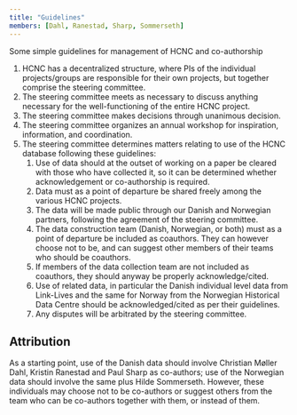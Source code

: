 ```yaml
---
title: "Guidelines"
members: [Dahl, Ranestad, Sharp, Sommerseth]
---
```


Some simple guidelines for management of HCNC and co-authorship

1.	HCNC has a decentralized structure, where PIs of the individual projects/groups are responsible for their own projects, but together comprise the steering committee.
2.	The steering committee meets as necessary to discuss anything necessary for the well-functioning of the entire HCNC project.
3.	The steering committee makes decisions through unanimous decision.
4.	The steering committee organizes an annual workshop for inspiration, information, and coordination.
5.	The steering committee determines matters relating to use of the HCNC database following these guidelines:
    1.	Use of data should at the outset of working on a paper be cleared with those who have collected it, so it can be determined whether acknowledgement or co-authorship is required.
    1.	Data must as a point of departure be shared freely among the various HCNC projects.
    1.	The data will be made public through our Danish and Norwegian partners, following the agreement of the steering committee.
    1.	The data construction team (Danish, Norwegian, or both) must as a point of departure be included as coauthors. They can however choose not to be, and can suggest other members of their teams who should be coauthors.
    1.	If members of the data collection team are not included as coauthors, they should anyway be properly acknowledge/cited.
    1.	Use of related data, in particular the Danish individual level data from Link-Lives and the same for Norway from the Norwegian Historical Data Centre should be acknowledged/cited as per their guidelines.
    1.	Any disputes will be arbitrated by the steering committee.


## Attribution
As a starting point, use of the Danish data should involve Christian Møller Dahl, Kristin Ranestad and Paul Sharp as co-authors; use of the Norwegian data should involve the same plus Hilde Sommerseth. However, these individuals may choose not to be co-authors or suggest others from the team who can be co-authors together with them, or instead of them.